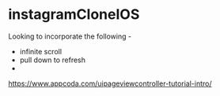 # instagramCloneIOS

Looking to incorporate the following - 
 - infinite scroll
 - pull down to refresh
 - 
 
    
https://www.appcoda.com/uipageviewcontroller-tutorial-intro/

